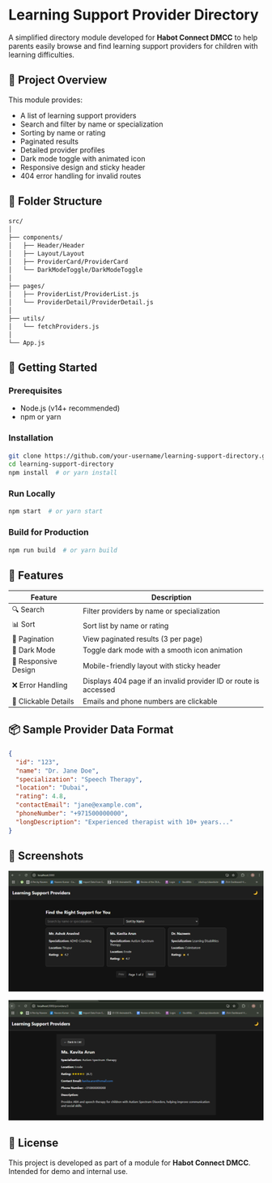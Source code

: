 # Learning Support Provider Directory

A simplified directory module developed for **Habot Connect DMCC** to help parents easily browse and find learning support providers for children with learning difficulties.

## 🌟 Project Overview

This module provides:
- A list of learning support providers
- Search and filter by name or specialization
- Sorting by name or rating
- Paginated results
- Detailed provider profiles
- Dark mode toggle with animated icon
- Responsive design and sticky header
- 404 error handling for invalid routes

## 📁 Folder Structure

```
src/
│
├── components/
│   ├── Header/Header
│   ├── Layout/Layout
│   ├── ProviderCard/ProviderCard
│   └── DarkModeToggle/DarkModeToggle
│
├── pages/
│   ├── ProviderList/ProviderList.js
│   └── ProviderDetail/ProviderDetail.js
│
├── utils/
│   └── fetchProviders.js
│
└── App.js

```

## 🚀 Getting Started

### Prerequisites

- Node.js (v14+ recommended)
- npm or yarn

### Installation

```bash
git clone https://github.com/your-username/learning-support-directory.git
cd learning-support-directory
npm install  # or yarn install
```

### Run Locally

```bash
npm start  # or yarn start
```

### Build for Production

```bash
npm run build  # or yarn build
```

## 🧩 Features

| Feature               | Description                                                                 |
|----------------------|-----------------------------------------------------------------------------|
| 🔍 Search             | Filter providers by name or specialization                                 |
| 📊 Sort               | Sort list by name or rating                                                |
| 📄 Pagination         | View paginated results (3 per page)                                        |
| 🌙 Dark Mode          | Toggle dark mode with a smooth icon animation                              |
| 📱 Responsive Design  | Mobile-friendly layout with sticky header                                  |
| ❌ Error Handling     | Displays 404 page if an invalid provider ID or route is accessed           |
| 🔗 Clickable Details  | Emails and phone numbers are clickable                                     |

## 📦 Sample Provider Data Format

```json
{
  "id": "123",
  "name": "Dr. Jane Doe",
  "specialization": "Speech Therapy",
  "location": "Dubai",
  "rating": 4.8,
  "contactEmail": "jane@example.com",
  "phoneNumber": "+971500000000",
  "longDescription": "Experienced therapist with 10+ years..."
}
```

## 📸 Screenshots

![alt text](ListOfProviders.PNG)

![alt text](ProviderDetail.PNG)

## 📄 License

This project is developed as part of a module for **Habot Connect DMCC**. Intended for demo and internal use.
